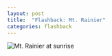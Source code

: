 ```yaml
---
layout: post
title:  "Flashback: Mt. Rainier"
categories: flashback
---
```





![Mt. Rainier at sunrise](/tanyaselvog.github.io/assets/rainier_2019.jpeg)